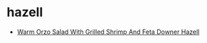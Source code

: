 # hazell

 * [Warm Orzo Salad With Grilled Shrimp And Feta Downer Hazell](../../index/w/warm-orzo-salad-with-grilled-shrimp-and-feta-downer-hazell-15273.json)
